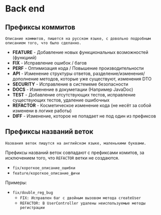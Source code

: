 # Back end

## Префиксы коммитов 
```
Описание коммитов, пишется на русском языке, с довольно подробным описанием того, что было сделанно.
```
* **FEATURE** - Добавление новых функциональных возможностей (функциий)
* **FIX** - Исправление ошибок / багов
* **PERF** - Оптимизация кода / Повышение производительности
* **API** - Изменение структуры ответов, разделение/изменения/дополнение методов, которые уже существуют, изменения DTO
* **SECURITY** - Исправление в системеме безопасности
* **DOCS** - Изменение в докуметации (Например JavaDoc) 
* **TEST** - Добавление отсутствующих тестов, исправление существующих тестов, удаление ошибочных
* **REFACTOR** - Косметическое изменение кода (не несёт за собой изменени в логике работы)
* **DIFF** - Изменение, которое не попадает не под один из префиксов


## Префиксы названий веток
```
Названия веток пишутся на английском языке, маленькими буквами.
```
Префиксы названий веток совпадают с префиксами комитов, за исключением того, что `REFACTOR` ветки не создаются.

* `fix/короткое_описание_ошибки`
* `feature/короткое_описание_фичи`

Примеры:
* `fix/double_reg_bug`
    * `FIX: Исправлен баг с двойным вызовом метода createUser` 
    * `REFACTOR: В UserController удалены неиспользуемые методы регистрации`